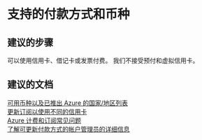 <properties
    pageTitle="支持的付款方式和币种"
    description="支持的付款方式和币种"
    service="azure-billing"
    resource="billing"
    authors="kasparks"
    displayOrder=""
    selfHelpType="generic"
    supportTopicIds="32454870"
    resourceTags=""
    productPesIds="15659"
    cloudEnvironments="public"
/>


# <a name="supported-payment-methods-and-currencies"></a>支持的付款方式和币种

## <a name="recommended-steps"></a>**建议的步骤**

可以使用信用卡、借记卡或发票付费。 我们不接受预付和虚拟信用卡。

## <a name="recommended-documents"></a>**建议的文档**

[可用币种以及已推出 Azure 的国家/地区列表](https://azure.microsoft.com/documentation/articles/billing-countries-and-currencies/)<br>
[更新订阅以使用不同的信用卡](https://azure.microsoft.com/documentation/articles/billing-how-to-change-credit-card/)<br>
[Azure 计费和订阅常见问题](https://azure.microsoft.com/documentation/articles/billing-subscription-faq/)<br>
[了解可更新付款方式的帐户管理员的详细信息](https://azure.microsoft.com/documentation/articles/billing-add-change-azure-subscription-administrator/)



<!--HONumber=Dec16_HO4-->


